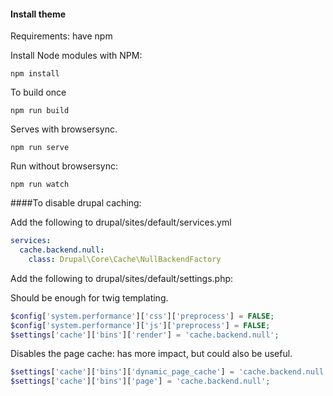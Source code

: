 #### Install theme
Requirements: have npm

Install Node modules with NPM:

``npm install``

To build once

``npm run build``

Serves with browsersync.

``npm run serve``

Run without browsersync:

``npm run watch``


####To disable drupal caching:

Add the following to drupal/sites/default/services.yml
```yaml
services:
  cache.backend.null:
    class: Drupal\Core\Cache\NullBackendFactory
```

Add the following to drupal/sites/default/settings.php:

Should be enough for twig templating.
```php
$config['system.performance']['css']['preprocess'] = FALSE;
$config['system.performance']['js']['preprocess'] = FALSE;
$settings['cache']['bins']['render'] = 'cache.backend.null';
```
Disables the page cache: has more impact, but could also be useful.
```php
$settings['cache']['bins']['dynamic_page_cache'] = 'cache.backend.null';
$settings['cache']['bins']['page'] = 'cache.backend.null';
